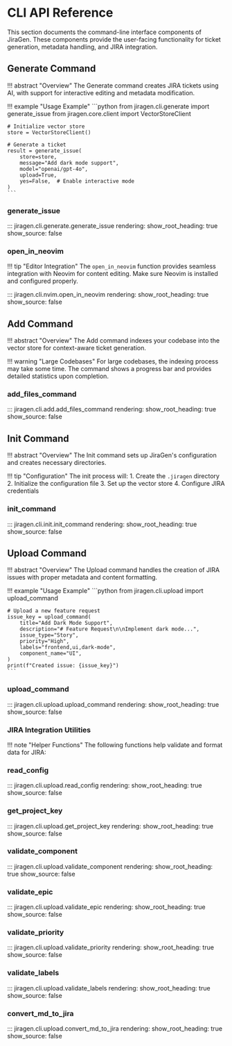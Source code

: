 # CLI API Reference

This section documents the command-line interface components of JiraGen. These components provide the user-facing functionality for ticket generation, metadata handling, and JIRA integration.

## Generate Command

!!! abstract "Overview"
    The Generate command creates JIRA tickets using AI, with support for interactive editing and metadata modification.

!!! example "Usage Example"
    ```python
    from jiragen.cli.generate import generate_issue
    from jiragen.core.client import VectorStoreClient

    # Initialize vector store
    store = VectorStoreClient()

    # Generate a ticket
    result = generate_issue(
        store=store,
        message="Add dark mode support",
        model="openai/gpt-4o",
        upload=True,
        yes=False,  # Enable interactive mode
    )
    ```

### generate_issue

::: jiragen.cli.generate.generate_issue
    rendering:
      show_root_heading: true
      show_source: false

### open_in_neovim

!!! tip "Editor Integration"
    The `open_in_neovim` function provides seamless integration with Neovim for content editing. Make sure Neovim is installed and configured properly.

::: jiragen.cli.nvim.open_in_neovim
    rendering:
      show_root_heading: true
      show_source: false

## Add Command

!!! abstract "Overview"
    The Add command indexes your codebase into the vector store for context-aware ticket generation.

!!! warning "Large Codebases"
    For large codebases, the indexing process may take some time. The command shows a progress bar and provides detailed statistics upon completion.

### add_files_command

::: jiragen.cli.add.add_files_command
    rendering:
      show_root_heading: true
      show_source: false

## Init Command

!!! abstract "Overview"
    The Init command sets up JiraGen's configuration and creates necessary directories.

!!! tip "Configuration"
    The init process will:
    1. Create the `.jiragen` directory
    2. Initialize the configuration file
    3. Set up the vector store
    4. Configure JIRA credentials

### init_command

::: jiragen.cli.init.init_command
    rendering:
      show_root_heading: true
      show_source: false

## Upload Command

!!! abstract "Overview"
    The Upload command handles the creation of JIRA issues with proper metadata and content formatting.

!!! example "Usage Example"
    ```python
    from jiragen.cli.upload import upload_command

    # Upload a new feature request
    issue_key = upload_command(
        title="Add Dark Mode Support",
        description="# Feature Request\n\nImplement dark mode...",
        issue_type="Story",
        priority="High",
        labels="frontend,ui,dark-mode",
        component_name="UI",
    )
    print(f"Created issue: {issue_key}")
    ```

### upload_command

::: jiragen.cli.upload.upload_command
    rendering:
      show_root_heading: true
      show_source: false

### JIRA Integration Utilities

!!! note "Helper Functions"
    The following functions help validate and format data for JIRA:

### read_config

::: jiragen.cli.upload.read_config
    rendering:
      show_root_heading: true
      show_source: false

### get_project_key

::: jiragen.cli.upload.get_project_key
    rendering:
      show_root_heading: true
      show_source: false

### validate_component

::: jiragen.cli.upload.validate_component
    rendering:
      show_root_heading: true
      show_source: false

### validate_epic

::: jiragen.cli.upload.validate_epic
    rendering:
      show_root_heading: true
      show_source: false

### validate_priority

::: jiragen.cli.upload.validate_priority
    rendering:
      show_root_heading: true
      show_source: false

### validate_labels

::: jiragen.cli.upload.validate_labels
    rendering:
      show_root_heading: true
      show_source: false

### convert_md_to_jira

::: jiragen.cli.upload.convert_md_to_jira
    rendering:
      show_root_heading: true
      show_source: false
